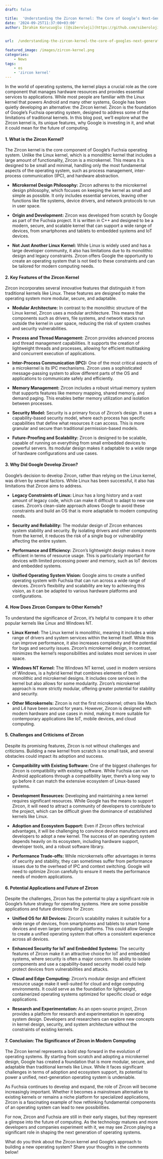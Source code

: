 ```yaml
---
draft: false

title:  'Understanding the Zircon Kernel: The Core of Google’s Next-Generation Operating System'
date: '2024-09-25T11:37:00+03:00'
author: İbrahim Korucuoğlu ([@siberoloji](https://github.com/siberoloji))
 
 
url:  /understanding-the-zircon-kernel-the-core-of-googles-next-generation-operating-system/
 
featured_image: /images/zircon-kernel.png
categories:
    - News
tags:
    - os
    - 'zircon kernel'
---
```



In the world of operating systems, the kernel plays a crucial role as the core component that manages hardware resources and provides essential services to applications. While most people are familiar with the Linux kernel that powers Android and many other systems, Google has been quietly developing an alternative: the Zircon kernel. Zircon is the foundation of Google’s Fuchsia operating system, designed to address some of the limitations of traditional kernels. In this blog post, we’ll explore what the Zircon kernel is, its unique features, why Google is investing in it, and what it could mean for the future of computing.


#### 1. **What is the Zircon Kernel?**



The Zircon kernel is the core component of Google’s Fuchsia operating system. Unlike the Linux kernel, which is a monolithic kernel that includes a large amount of functionality, Zircon is a microkernel. This means it is designed to be small and minimal, handling only the most fundamental aspects of the operating system, such as process management, inter-process communication (IPC), and hardware abstraction.


* **Microkernel Design Philosophy:** Zircon adheres to the microkernel design philosophy, which focuses on keeping the kernel as small and simple as possible. It only includes essential services, leaving other functions like file systems, device drivers, and network protocols to run in user space.

* **Origin and Development:** Zircon was developed from scratch by Google as part of the Fuchsia project. It is written in C++ and designed to be a modern, secure, and scalable kernel that can support a wide range of devices, from smartphones and tablets to embedded systems and IoT devices.

* **Not Just Another Linux Kernel:** While Linux is widely used and has a large developer community, it also has limitations due to its monolithic design and legacy constraints. Zircon offers Google the opportunity to create an operating system that is not tied to these constraints and can be tailored for modern computing needs.



#### 2. **Key Features of the Zircon Kernel**



Zircon incorporates several innovative features that distinguish it from traditional kernels like Linux. These features are designed to make the operating system more modular, secure, and adaptable.


* **Modular Architecture:** In contrast to the monolithic structure of the Linux kernel, Zircon uses a modular architecture. This means that components such as drivers, file systems, and network stacks run outside the kernel in user space, reducing the risk of system crashes and security vulnerabilities.

* **Process and Thread Management:** Zircon provides advanced process and thread management capabilities. It supports the creation of lightweight threads and processes, allowing for efficient multitasking and concurrent execution of applications.

* **Inter-Process Communication (IPC):** One of the most critical aspects of a microkernel is its IPC mechanisms. Zircon uses a sophisticated message-passing system to allow different parts of the OS and applications to communicate safely and efficiently.

* **Memory Management:** Zircon includes a robust virtual memory system that supports features like memory mapping, shared memory, and demand paging. This enables better memory utilization and isolation between processes.

* **Security Model:** Security is a primary focus of Zircon’s design. It uses a capability-based security model, where each process has specific capabilities that define what resources it can access. This is more granular and secure than traditional permission-based models.

* **Future-Proofing and Scalability:** Zircon is designed to be scalable, capable of running on everything from small embedded devices to powerful servers. Its modular design makes it adaptable to a wide range of hardware configurations and use cases.



#### 3. **Why Did Google Develop Zircon?**



Google’s decision to develop Zircon, rather than relying on the Linux kernel, was driven by several factors. While Linux has been successful, it also has limitations that Zircon aims to address.


* **Legacy Constraints of Linux:** Linux has a long history and a vast amount of legacy code, which can make it difficult to adapt to new use cases. Zircon’s clean-slate approach allows Google to avoid these constraints and build an OS that is more adaptable to modern computing needs.

* **Security and Reliability:** The modular design of Zircon enhances system stability and security. By isolating drivers and other components from the kernel, it reduces the risk of a single bug or vulnerability affecting the entire system.

* **Performance and Efficiency:** Zircon’s lightweight design makes it more efficient in terms of resource usage. This is particularly important for devices with limited processing power and memory, such as IoT devices and embedded systems.

* **Unified Operating System Vision:** Google aims to create a unified operating system with Fuchsia that can run across a wide range of devices. Zircon’s flexibility and scalability are key to achieving this vision, as it can be adapted to various hardware platforms and configurations.



#### 4. **How Does Zircon Compare to Other Kernels?**



To understand the significance of Zircon, it’s helpful to compare it to other popular kernels like Linux and Windows NT.


* **Linux Kernel:** The Linux kernel is monolithic, meaning it includes a wide range of drivers and system services within the kernel itself. While this can improve performance, it also increases complexity and the potential for bugs and security issues. Zircon’s microkernel design, in contrast, minimizes the kernel’s responsibilities and isolates most services in user space.

* **Windows NT Kernel:** The Windows NT kernel, used in modern versions of Windows, is a hybrid kernel that combines elements of both monolithic and microkernel designs. It includes core services in the kernel but also allows for some modularity. Zircon’s microkernel approach is more strictly modular, offering greater potential for stability and security.

* **Other Microkernels:** Zircon is not the first microkernel; others like Mach and L4 have been around for years. However, Zircon is designed with modern hardware and use cases in mind, making it more suitable for contemporary applications like IoT, mobile devices, and cloud computing.



#### 5. **Challenges and Criticisms of Zircon**



Despite its promising features, Zircon is not without challenges and criticisms. Building a new kernel from scratch is no small task, and several obstacles could impact its adoption and success.


* **Compatibility with Existing Software:** One of the biggest challenges for Zircon is compatibility with existing software. While Fuchsia can run Android applications through a compatibility layer, there’s a long way to go before it can match the extensive ecosystem of Linux-based systems.

* **Development Resources:** Developing and maintaining a new kernel requires significant resources. While Google has the means to support Zircon, it will need to attract a community of developers to contribute to the project, which can be difficult given the dominance of established kernels like Linux.

* **Adoption and Ecosystem Support:** Even if Zircon offers technical advantages, it will be challenging to convince device manufacturers and developers to adopt a new kernel. The success of an operating system depends heavily on its ecosystem, including hardware support, developer tools, and a robust software library.

* **Performance Trade-offs:** While microkernels offer advantages in terms of security and stability, they can sometimes suffer from performance issues due to the overhead of IPC and context switching. Google will need to optimize Zircon carefully to ensure it meets the performance needs of modern applications.



#### 6. **Potential Applications and Future of Zircon**



Despite the challenges, Zircon has the potential to play a significant role in Google’s future strategy for operating systems. Here are some possible applications and future directions for Zircon:


* **Unified OS for All Devices:** Zircon’s scalability makes it suitable for a wide range of devices, from smartphones and tablets to smart home devices and even larger computing platforms. This could allow Google to create a unified operating system that offers a consistent experience across all devices.

* **Enhanced Security for IoT and Embedded Systems:** The security features of Zircon make it an attractive choice for IoT and embedded systems, where security is often a major concern. Its ability to isolate components and use a capability-based security model could help protect devices from vulnerabilities and attacks.

* **Cloud and Edge Computing:** Zircon’s modular design and efficient resource usage make it well-suited for cloud and edge computing environments. It could serve as the foundation for lightweight, containerized operating systems optimized for specific cloud or edge applications.

* **Research and Experimentation:** As an open-source project, Zircon provides a platform for research and experimentation in operating system design. Developers and researchers can explore new concepts in kernel design, security, and system architecture without the constraints of existing kernels.



#### 7. **Conclusion: The Significance of Zircon in Modern Computing**



The Zircon kernel represents a bold step forward in the evolution of operating systems. By starting from scratch and adopting a microkernel design, Google has created a foundation that is more modular, secure, and adaptable than traditional kernels like Linux. While it faces significant challenges in terms of adoption and ecosystem support, its potential to power a unified, next-generation operating system is undeniable.



As Fuchsia continues to develop and expand, the role of Zircon will become increasingly important. Whether it becomes a mainstream alternative to existing kernels or remains a niche platform for specialized applications, Zircon is a fascinating example of how rethinking fundamental components of an operating system can lead to new possibilities.



For now, Zircon and Fuchsia are still in their early stages, but they represent a glimpse into the future of computing. As the technology matures and more developers and companies experiment with it, we may see Zircon playing a significant role in shaping the next generation of operating systems.





What do you think about the Zircon kernel and Google’s approach to building a new operating system? Share your thoughts in the comments below!
